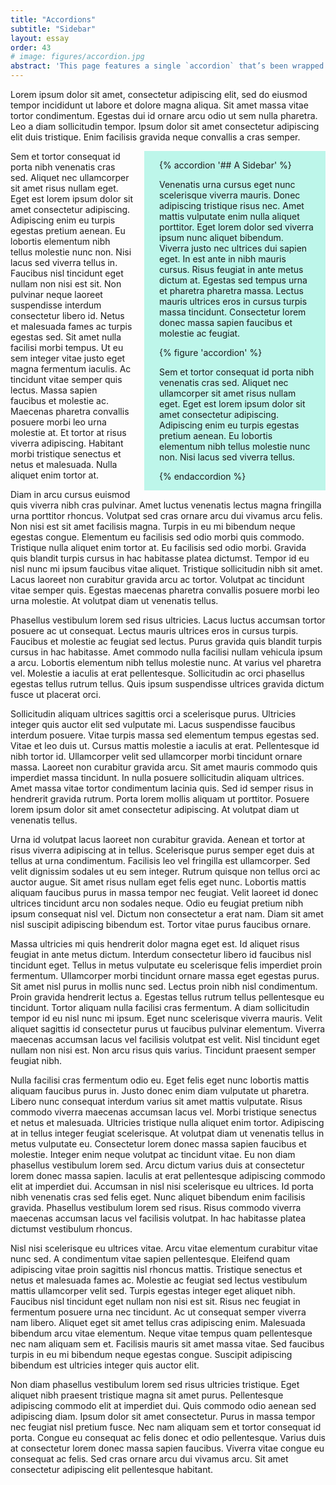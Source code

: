 ```yaml
---
title: "Accordions"
subtitle: "Sidebar"
layout: essay
order: 43
# image: figures/accordion.jpg
abstract: 'This page features a single `accordion` that’s been wrapped in a HTML `<div>` element and given some custom styling as a sidebar. Custom styling could also be added to your project’s `content/_assets/styles/custom.css` file. Read about accordion sections in the docs at https://quire.getty.edu/docs-v1/accordion.'
---
```


Lorem ipsum dolor sit amet, consectetur adipiscing elit, sed do eiusmod tempor incididunt ut labore et dolore magna aliqua. Sit amet massa vitae tortor condimentum. Egestas dui id ornare arcu odio ut sem nulla pharetra. Leo a diam sollicitudin tempor. Ipsum dolor sit amet consectetur adipiscing elit duis tristique. Enim facilisis gravida neque convallis a cras semper. 

<div style="width: 45%; min-width: 250px; float: right; background-color: #bdf6ea; padding: 0 1rem 0 1.5rem; margin-left: 1rem;">

{% accordion '## A Sidebar' %}

Venenatis urna cursus eget nunc scelerisque viverra mauris. Donec adipiscing tristique risus nec. Amet mattis vulputate enim nulla aliquet porttitor. Eget lorem dolor sed viverra ipsum nunc aliquet bibendum. Viverra justo nec ultrices dui sapien eget. In est ante in nibh mauris cursus. Risus feugiat in ante metus dictum at. Egestas sed tempus urna et pharetra pharetra massa. Lectus mauris ultrices eros in cursus turpis massa tincidunt. Consectetur lorem donec massa sapien faucibus et molestie ac feugiat.

{% figure 'accordion' %}

Sem et tortor consequat id porta nibh venenatis cras sed. Aliquet nec ullamcorper sit amet risus nullam eget. Eget est lorem ipsum dolor sit amet consectetur adipiscing. Adipiscing enim eu turpis egestas pretium aenean. Eu lobortis elementum nibh tellus molestie nunc non. Nisi lacus sed viverra tellus.

{% endaccordion %}

</div>

Sem et tortor consequat id porta nibh venenatis cras sed. Aliquet nec ullamcorper sit amet risus nullam eget. Eget est lorem ipsum dolor sit amet consectetur adipiscing. Adipiscing enim eu turpis egestas pretium aenean. Eu lobortis elementum nibh tellus molestie nunc non. Nisi lacus sed viverra tellus in. Faucibus nisl tincidunt eget nullam non nisi est sit. Non pulvinar neque laoreet suspendisse interdum consectetur libero id. Netus et malesuada fames ac turpis egestas sed. Sit amet nulla facilisi morbi tempus. Ut eu sem integer vitae justo eget magna fermentum iaculis. Ac tincidunt vitae semper quis lectus. Massa sapien faucibus et molestie ac. Maecenas pharetra convallis posuere morbi leo urna molestie at. Et tortor at risus viverra adipiscing. Habitant morbi tristique senectus et netus et malesuada. Nulla aliquet enim tortor at.

Diam in arcu cursus euismod quis viverra nibh cras pulvinar. Amet luctus venenatis lectus magna fringilla urna porttitor rhoncus. Volutpat sed cras ornare arcu dui vivamus arcu felis. Non nisi est sit amet facilisis magna. Turpis in eu mi bibendum neque egestas congue. Elementum eu facilisis sed odio morbi quis commodo. Tristique nulla aliquet enim tortor at. Eu facilisis sed odio morbi. Gravida quis blandit turpis cursus in hac habitasse platea dictumst. Tempor id eu nisl nunc mi ipsum faucibus vitae aliquet. Tristique sollicitudin nibh sit amet. Lacus laoreet non curabitur gravida arcu ac tortor. Volutpat ac tincidunt vitae semper quis. Egestas maecenas pharetra convallis posuere morbi leo urna molestie. At volutpat diam ut venenatis tellus.

Phasellus vestibulum lorem sed risus ultricies. Lacus luctus accumsan tortor posuere ac ut consequat. Lectus mauris ultrices eros in cursus turpis. Faucibus et molestie ac feugiat sed lectus. Purus gravida quis blandit turpis cursus in hac habitasse. Amet commodo nulla facilisi nullam vehicula ipsum a arcu. Lobortis elementum nibh tellus molestie nunc. At varius vel pharetra vel. Molestie a iaculis at erat pellentesque. Sollicitudin ac orci phasellus egestas tellus rutrum tellus. Quis ipsum suspendisse ultrices gravida dictum fusce ut placerat orci.

Sollicitudin aliquam ultrices sagittis orci a scelerisque purus. Ultricies integer quis auctor elit sed vulputate mi. Lacus suspendisse faucibus interdum posuere. Vitae turpis massa sed elementum tempus egestas sed. Vitae et leo duis ut. Cursus mattis molestie a iaculis at erat. Pellentesque id nibh tortor id. Ullamcorper velit sed ullamcorper morbi tincidunt ornare massa. Laoreet non curabitur gravida arcu. Sit amet mauris commodo quis imperdiet massa tincidunt. In nulla posuere sollicitudin aliquam ultrices. Amet massa vitae tortor condimentum lacinia quis. Sed id semper risus in hendrerit gravida rutrum. Porta lorem mollis aliquam ut porttitor. Posuere lorem ipsum dolor sit amet consectetur adipiscing. At volutpat diam ut venenatis tellus.

Urna id volutpat lacus laoreet non curabitur gravida. Aenean et tortor at risus viverra adipiscing at in tellus. Scelerisque purus semper eget duis at tellus at urna condimentum. Facilisis leo vel fringilla est ullamcorper. Sed velit dignissim sodales ut eu sem integer. Rutrum quisque non tellus orci ac auctor augue. Sit amet risus nullam eget felis eget nunc. Lobortis mattis aliquam faucibus purus in massa tempor nec feugiat. Velit laoreet id donec ultrices tincidunt arcu non sodales neque. Odio eu feugiat pretium nibh ipsum consequat nisl vel. Dictum non consectetur a erat nam. Diam sit amet nisl suscipit adipiscing bibendum est. Tortor vitae purus faucibus ornare.

Massa ultricies mi quis hendrerit dolor magna eget est. Id aliquet risus feugiat in ante metus dictum. Interdum consectetur libero id faucibus nisl tincidunt eget. Tellus in metus vulputate eu scelerisque felis imperdiet proin fermentum. Ullamcorper morbi tincidunt ornare massa eget egestas purus. Sit amet nisl purus in mollis nunc sed. Lectus proin nibh nisl condimentum. Proin gravida hendrerit lectus a. Egestas tellus rutrum tellus pellentesque eu tincidunt. Tortor aliquam nulla facilisi cras fermentum. A diam sollicitudin tempor id eu nisl nunc mi ipsum. Eget nunc scelerisque viverra mauris. Velit aliquet sagittis id consectetur purus ut faucibus pulvinar elementum. Viverra maecenas accumsan lacus vel facilisis volutpat est velit. Nisl tincidunt eget nullam non nisi est. Non arcu risus quis varius. Tincidunt praesent semper feugiat nibh.

Nulla facilisi cras fermentum odio eu. Eget felis eget nunc lobortis mattis aliquam faucibus purus in. Justo donec enim diam vulputate ut pharetra. Libero nunc consequat interdum varius sit amet mattis vulputate. Risus commodo viverra maecenas accumsan lacus vel. Morbi tristique senectus et netus et malesuada. Ultricies tristique nulla aliquet enim tortor. Adipiscing at in tellus integer feugiat scelerisque. At volutpat diam ut venenatis tellus in metus vulputate eu. Consectetur lorem donec massa sapien faucibus et molestie. Integer enim neque volutpat ac tincidunt vitae. Eu non diam phasellus vestibulum lorem sed. Arcu dictum varius duis at consectetur lorem donec massa sapien. Iaculis at erat pellentesque adipiscing commodo elit at imperdiet dui. Accumsan in nisl nisi scelerisque eu ultrices. Id porta nibh venenatis cras sed felis eget. Nunc aliquet bibendum enim facilisis gravida. Phasellus vestibulum lorem sed risus. Risus commodo viverra maecenas accumsan lacus vel facilisis volutpat. In hac habitasse platea dictumst vestibulum rhoncus.

Nisl nisi scelerisque eu ultrices vitae. Arcu vitae elementum curabitur vitae nunc sed. A condimentum vitae sapien pellentesque. Eleifend quam adipiscing vitae proin sagittis nisl rhoncus mattis. Tristique senectus et netus et malesuada fames ac. Molestie ac feugiat sed lectus vestibulum mattis ullamcorper velit sed. Turpis egestas integer eget aliquet nibh. Faucibus nisl tincidunt eget nullam non nisi est sit. Risus nec feugiat in fermentum posuere urna nec tincidunt. Ac ut consequat semper viverra nam libero. Aliquet eget sit amet tellus cras adipiscing enim. Malesuada bibendum arcu vitae elementum. Neque vitae tempus quam pellentesque nec nam aliquam sem et. Facilisis mauris sit amet massa vitae. Sed faucibus turpis in eu mi bibendum neque egestas congue. Suscipit adipiscing bibendum est ultricies integer quis auctor elit.

Non diam phasellus vestibulum lorem sed risus ultricies tristique. Eget aliquet nibh praesent tristique magna sit amet purus. Pellentesque adipiscing commodo elit at imperdiet dui. Quis commodo odio aenean sed adipiscing diam. Ipsum dolor sit amet consectetur. Purus in massa tempor nec feugiat nisl pretium fusce. Nec nam aliquam sem et tortor consequat id porta. Congue eu consequat ac felis donec et odio pellentesque. Varius duis at consectetur lorem donec massa sapien faucibus. Viverra vitae congue eu consequat ac felis. Sed cras ornare arcu dui vivamus arcu. Sit amet consectetur adipiscing elit pellentesque habitant.